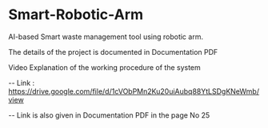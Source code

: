 # Smart-Robotic-Arm
AI-based Smart  waste management tool using robotic arm.

The details of the project is documented in Documentation PDF

Video Explanation of the working procedure of the system 

-- Link : https://drive.google.com/file/d/1cVObPMn2Ku20uiAubq88YtLSDgKNeWmb/view

-- Link is also given in Documentation PDF in the page No 25

